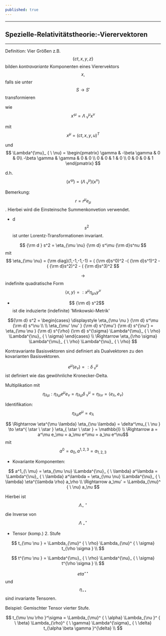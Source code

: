 ```yaml
---
published: true
---
```

---
## Spezielle-Relativitätstheorie:-Vierervektoren

---

Definition: Vier Größen z.B. $$ \{ ct, x,y,z \}$$ bilden _kontravariante_ Komponenten eines Vierervektors $$ x,$$ falls sie unter $$ S \to S' $$ transformieren 

wie $$ x'^{\mu} = \Lambda^{\mu}_ { \ \nu} x^{\nu} $$

mit $$ x^{\mu} = (ct,x,y,u)^{T} $$ 

und $$ \Lambda^{\mu}_ { \ \nu} = \begin{pmatrix} \gamma & -\beta \gamma  & 0 & 0\\ -\beta \gamma & \gamma & 0 & 0 \\ 0 & 0 & 1 & 0  \\ 0 & 0 & 0 & 1 \end{pmatrix}  $$ 

d.h. $$ (x'^{\mu}) = (\Lambda^{\mu}_ { \ \nu} ) (x^\nu)$$

Bemerkung: $$ r = r^\mu e_\mu $$. Hierbei wird die Einsteinsche Summenkonvetion verwendet.

- d$$s^2$$ ist unter Lorentz-Transformationen invariant.

$$ {\rm d } s^2 = \eta_{\mu \nu} {\rm d} s^\mu {\rm d}s^nu $$ mit $$ \eta_{\mu \nu} = {\rm diag}(1,-1,-1,-1) = ( {\rm d}s^0)^2 -( {\rm d}s^1)^2 - ( {\rm d}s^2)^2 - ( {\rm d}s^3)^2 $$

$$ \to $$ indefinite quadratische Form $$ \langle x, y \rangle  =: x^\mu \eta_{\mu \nu} y^\nu $$ 

- $$ {\rm d} s^2$$ ist die induzierte (indefinite) 'Minkowski-Metrik'

 $${\rm d} s^2 = \begin{cases} \displaystyle
  \eta_{\mu \nu }  {\rm d} s^\mu {\rm d} s^\nu \\
  \\
  \eta_{\mu' \nu' } {\rm d} s^{\mu'} {\rm d} s^{\nu'} = \eta_{\mu \nu } {\rm d} s^{\rho} {\rm d} s^{\sigma} \Lambda^{\mu}_ { \ \rho} \Lambda^{\nu}_ { \ \sigma}  
\end{cases}
\\
 \Rightarrow  \eta_{\rho \sigma} \Lambda^{\mu}_ { \ \rho} \Lambda^{\nu}_ { \ \rho}  $$ 

Kontravariante Basisvektoren sind definiert als Dualvektoren zu den kovarianten Basisvektoren.

$$ e^\mu (e_\nu) =: \delta^\mu_ { \ \nu} $$ ist definiert wie das gewöhnliche Kronecker-Delta.

Multiplikation mit $$ \eta_{\lambda \mu } : \eta_{\lambda \mu } e^\mu e_\nu = \eta_{\lambda \mu} \delta^\mu_{ \ \nu } = \eta_{\lambda \nu} = \langle e_\lambda , e_\nu \rangle  $$ 

Identifikation: $$ \eta_{\lambda \mu}  e^\mu = e_\lambda$$

$$  \Rightarrow \eta^{\mu \lambda} \eta_{\nu \lambda} = \delta^\mu_{ \ \nu } \to \eta^{ \star \ \star } \eta_{ \star \ \star } = \mathbb{I} \\  \Rightarrow  a = a^\mu e_\mu = a_\mu e^\mu = a_\nu e^\nu$$ mit $$ a^0 = a_0, a^{1,2,3} = a_{1,2,3} $$

- Kovariante Komponenten: 

$$ a^1_{\ \mu} = \eta_{\mu \nu} \Lambda^{\nu}_ { \ \lambda} a^\lambda = \Lambda^{\nu}_ { \ \lambda} a^\lambda =  \eta_{\mu \nu} \Lambda^{\nu}_ { \ \lambda} \eta^{\lambda \rho} a_\rho \\ \Rightarrow a_\mu' =  \Lambda_{\mu}^ { \ \nu}  a_\nu $$

Hierbei ist $$  \Lambda_{\star}^ { \ \star} $$  die Inverse von $$ \Lambda^{\star}_ { \ \star} $$

- Tensor (komp.) 2. Stufe

$$ t_{\mu \nu } =  \Lambda_{\mu}^ { \ \rho} \Lambda_{\nu}^ { \ \sigma} t_{\rho \sigma } \\ $$

$$ t^{\mu \nu } =  \Lambda^{\mu}_ { \ \rho} \Lambda^{\nu}_ { \ \sigma} t^{\rho \sigma } \\ $$

$$ eta^{ \star \star}$$ und $$ \eta_{\star \star} $$  sind invariante Tensoren.

Beispiel: Gemischter Tensor vierter Stufe.

$$ t_{\mu \nu \rho }^\sigma =  \Lambda_{\mu}^ { \ \alpha} \Lambda_{\nu }^ { \ \beta} \Lambda_{\rho}^ { \ \gamma} \Lambda^{\sigma}_ { \ \delta} t_{\alpha \beta \gamma }^{\delta} \\ $$